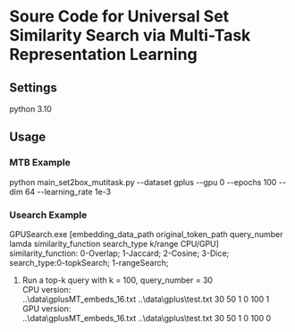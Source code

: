 # Soure Code for Universal Set Similarity Search via Multi-Task Representation Learning
## Settings
python 3.10
## Usage
### MTB Example
python main_set2box_mutitask.py --dataset gplus --gpu 0 --epochs 100 --dim 64 --learning_rate 1e-3
### Usearch Example
GPUSearch.exe [embedding_data_path original_token_path query_number lamda similarity_function search_type k/range CPU/GPU]  
similarity_function: 0-Overlap; 1-Jaccard; 2-Cosine; 3-Dice;  
search_type:0-topkSearch; 1-rangeSearch;  
1. Run a top-k query with k = 100, query_number = 30  
CPU version:  
..\data\gplusMT_embeds_16.txt ..\data\gplus\test.txt 30 50 1 0 100 1  
GPU version:  
..\data\gplusMT_embeds_16.txt ..\data\gplus\test.txt 30 50 1 0 100 0  

